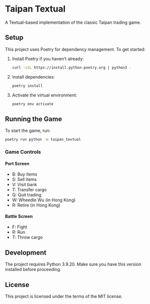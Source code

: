 # Taipan Textual

A Textual-based implementation of the classic Taipan trading game.

## Setup

This project uses Poetry for dependency management. To get started:

1. Install Poetry if you haven't already:
   ```bash
   curl -sSL https://install.python-poetry.org | python3 -
   ```

2. Install dependencies:
   ```bash
   poetry install
   ```

3. Activate the virtual environment:
   ```bash
   poetry env activate
   ```

## Running the Game

To start the game, run:
```bash
poetry run python -m taipan_textual
```

### Game Controls

#### Port Screen
- B: Buy items
- S: Sell items
- V: Visit bank
- T: Transfer cargo
- Q: Quit trading
- W: Wheedle Wu (in Hong Kong)
- R: Retire (in Hong Kong)

#### Battle Screen
- F: Fight
- R: Run
- T: Throw cargo

## Development

The project requires Python 3.9.20. Make sure you have this version installed before proceeding.

## License

This project is licensed under the terms of the MIT license. 